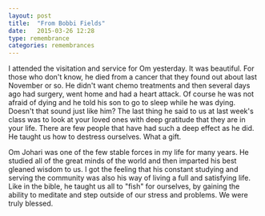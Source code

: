 ```yaml
---
layout: post
title:  "From Bobbi Fields"
date:   2015-03-26 12:28
type: remembrance
categories: remembrances
---
```


I attended the visitation and service for Om yesterday. It was beautiful. For those who don't know, he died from a cancer that they found out about last November or so. He didn't want chemo treatments and then several days ago had surgery, went home and had a heart attack. Of course he was not afraid of dying and he told his son to go to sleep while he was dying. Doesn't that sound just like him? The last thing he said to us at last week's class was to look at your loved ones with deep gratitude that they are in your life. There are few people that have had such a deep effect as he did. He taught us how to destress ourselves. What a gift.

Om Johari was one of the few stable forces in my life for many years. He studied all of the great minds of the world and then imparted his best gleaned wisdom to us. I got the feeling that his constant studying and serving the community was also his way of living a full and satisfying life. Like in the bible, he taught us all to "fish" for ourselves, by gaining the ability to meditate and step outside of our stress and problems.  We were truly blessed.
